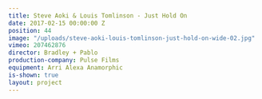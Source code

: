 ```yaml
---
title: Steve Aoki & Louis Tomlinson - Just Hold On
date: 2017-02-15 00:00:00 Z
position: 44
image: "/uploads/steve-aoki-louis-tomlinson-just-hold-on-wide-02.jpg"
vimeo: 207462876
director: Bradley + Pablo
production-company: Pulse Films
equipment: Arri Alexa Anamorphic
is-shown: true
layout: project
---
```


